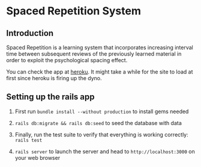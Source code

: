 # Spaced Repetition System

## Introduction

Spaced Repetition is a learning system that incorporates increasing interval time between
subsequent reviews of the previously learned material in order to exploit the psychological
spacing effect.

You can check the app at [heroku](https://mysrs.herokuapp.com). It might take a while for the site to load at first since heroku is firing up the dyno.

## Setting up the rails app

1. First run ```bundle install --without production``` to install gems needed

2. ```rails db:migrate && rails db:seed``` to seed the database with data

3. Finally, run the test suite to verify that everything is working correctly: ```rails test```

4. ```rails server``` to launch the server and head to ```http://localhost:3000``` on your web browser
